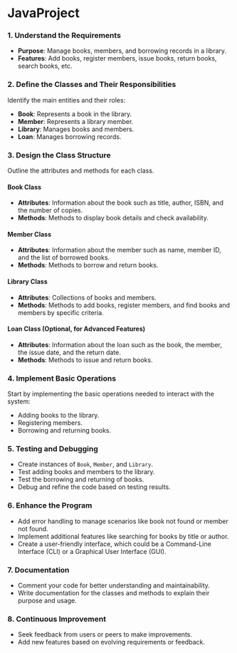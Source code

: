 # JavaProject


### 1. Understand the Requirements
- **Purpose**: Manage books, members, and borrowing records in a library.
- **Features**: Add books, register members, issue books, return books, search books, etc.

### 2. Define the Classes and Their Responsibilities
Identify the main entities and their roles:
- **Book**: Represents a book in the library.
- **Member**: Represents a library member.
- **Library**: Manages books and members.
- **Loan**: Manages borrowing records.

### 3. Design the Class Structure
Outline the attributes and methods for each class.

#### Book Class
- **Attributes**: Information about the book such as title, author, ISBN, and the number of copies.
- **Methods**: Methods to display book details and check availability.

#### Member Class
- **Attributes**: Information about the member such as name, member ID, and the list of borrowed books.
- **Methods**: Methods to borrow and return books.

#### Library Class
- **Attributes**: Collections of books and members.
- **Methods**: Methods to add books, register members, and find books and members by specific criteria.

#### Loan Class (Optional, for Advanced Features)
- **Attributes**: Information about the loan such as the book, the member, the issue date, and the return date.
- **Methods**: Methods to issue and return books.

### 4. Implement Basic Operations
Start by implementing the basic operations needed to interact with the system:
- Adding books to the library.
- Registering members.
- Borrowing and returning books.

### 5. Testing and Debugging
- Create instances of `Book`, `Member`, and `Library`.
- Test adding books and members to the library.
- Test the borrowing and returning of books.
- Debug and refine the code based on testing results.

### 6. Enhance the Program
- Add error handling to manage scenarios like book not found or member not found.
- Implement additional features like searching for books by title or author.
- Create a user-friendly interface, which could be a Command-Line Interface (CLI) or a Graphical User Interface (GUI).

### 7. Documentation
- Comment your code for better understanding and maintainability.
- Write documentation for the classes and methods to explain their purpose and usage.

### 8. Continuous Improvement
- Seek feedback from users or peers to make improvements.
- Add new features based on evolving requirements or feedback.

